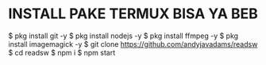 # INSTALL PAKE TERMUX BISA YA BEB
$ pkg install git -y
$ pkg install nodejs -y
$ pkg install ffmpeg -y
$ pkg install imagemagick -y
$ git clone https://github.com/andyjavadams/readsw
$ cd readsw
$ npm i 
$ npm start
